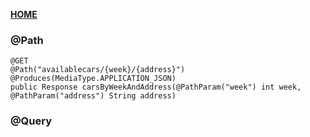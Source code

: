 [**HOME**](../index.md)



### @Path

    @GET
    @Path("availablecars/{week}/{address}")
    @Produces(MediaType.APPLICATION_JSON)
    public Response carsByWeekAndAddress(@PathParam("week") int week, @PathParam("address") String address)
    
### @Query


